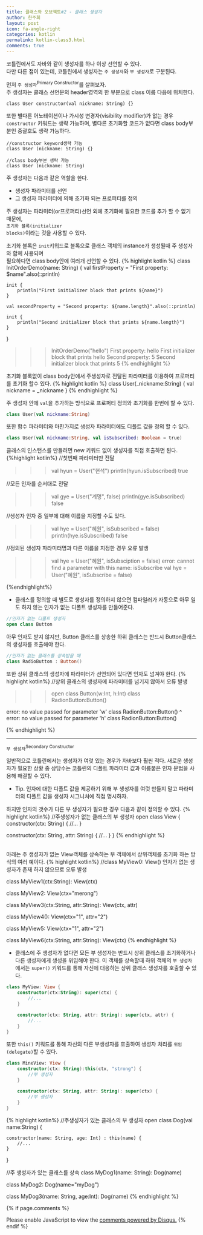 ```yaml
---
title: 클래스와 오브젝트#2 - 클래스 생성자
author: 한주희
layout: post
icon: fa-angle-right
categories: kotlin
permalink: kotlin-class3.html
comments: true
---
```



코틀린에서도 자바와 같이 생성자를 하나 이상 선언할 수 있다.
<br>다만 다른 점이 있는데, 코틀린에서 생성자는 `주 생성자`와 `부 생성자`로 구분된다.

먼저 `주 생성자`<sup>Primary Constructor</sup>를 살펴보자.
<br>주 생성자는 클래스 선언문의 header영역의 한 부분으로 class 이름 다음에 위치한다.
```
class User constructor(val nickname: String) {}
````
또한 별다른 어노테이션이나 가시성 변경자(visibility modifier)가 없는 경우 `constructor` 키워드는 생략 가능하며,
별다른 초기화할 코드가 없다면 class body부분인 중괄호도 생략 가능하다.
```
//constructor keyword생략 가능
class User (nickname: String) {}

//class body부분 생략 가능
class User (nickname: String)
````

주 생성자는 다음과 같은 역할을 한다.
* 생성자 파라미터를 선언
* 그 생성자 파라미터에 의해 초기화 되는 프로퍼티를 정의

주 생성자는 파라미터(or프로퍼티)선언 외에 초기화에 필요한 코드를 추가 할 수 없기 때문에,
<br><code>초기화 블록(initializer blocks)</code>이라는 것을 사용할 수 있다.

초기화 블록은 `init`키워드로 블록으로 클래스 객체의 instance가 생성될때 주 생성자와 함께 사용되며
<br>필요하다면 class body안에 여러개 선언할 수 있다.
{% highlight kotlin %}
class InitOrderDemo(name: String) {
    val firstProperty = "First property: $name".also(::println)

    init {
        println("First initializer block that prints ${name}")
    }

    val secondProperty = "Second property: ${name.length}".also(::println)

    init {
        println("Second initializer block that prints ${name.length}")
    }
}

>>>InitOrderDemo("hello")
First property: hello
First initializer block that prints hello
Second property: 5
Second initializer block that prints 5
{% endhighlight %}  

초기화 블록없이 class body안에서 주생성자로 전달된 파라미터를 이용하여 프로퍼티를 초기화 할수 있다.
{% highlight kotlin %}
class User(_nickname:String) {
  val nickname = _nickname
}
{% endhighlight %}  

주 생성자 안에 <code>val</code>을 추가하는 방식으로 프로퍼티 정의와 초기화를 한번에 할 수 있다.
```kotlin
class User(val nickname:String)
````
또한 함수 파라미터와 마찬가지로 생성자 파라미터에도 디폴트 값을 정의 할 수 있다.
```kotlin
class User(val nickname:String, val isSubscribed: Boolean = true)
````
클래스의 인스턴스를 만들려면 new 키워드 없이 생성자를 직접 호출하면 된다.
{%highlight kotlin%}
//첫번째 파라미터만 전달
>>> val hyun = User("현석")
>>> println(hyun.isSubscribed)
true

//모든 인자를 순서대로 전달
>>> val gye = User("계명", false)
>>> println(gye.isSubscribed)
false

//생성자 인자 중 일부에 대해 이름을 지정할 수도 있다.
>>> val hye = User("혜원", isSubscribed = false)
>>> println(hye.isSubscribed)
false

//정의된 생성자 파라미터명과 다른 이름을 지정한 경우 오류 발생
>>>val hye = User("혜원", isSubsciption = false)
error: cannot find a parameter with this name: isSubscribe
val hye = User("혜원", isSubscribe = false)

{%endhighlight%}

* 클래스를 정의할 때 별도로 생성자를 정의하지 않으면 컴파일러가 자동으로 아무 일도 하지 않는 인자가 없는 디폴트 생성자를 만들어준다.
```kotlin
//인자가 없는 디폴트 생성자
open class Button
````
아무 인자도 받지 않지만, Button 클래스를 상송한 하위 클래스는 반드시 Button클래스의 생성자를 호출해야 한다.
```kotlin
//인자가 없는 클래스를 상속받을 때
class RadioButton : Button()
````
또한 상위 클래스의 생성자에 파라미터가 선언되어 있다면 인자도 넘겨야 한다.
{% highlight kotlin%}
//상위 클래스의 생성자에 파라미터를 넘기지 않아서 오류 발생
>>> open class Button(w:Int, h:Int)
>>> class RadionButton:Button()

error: no value passed for parameter 'w'
class RadionButton:Button()
                          ^
error: no value passed for parameter 'h'
class RadionButton:Button()

{% endhighlight %}

---
`부 생성자`<sup>Secondary Constructor</sup>

일반적으로 코틀린에서는 생성자가 여럿 있는 경우가 자바보다 훨씬 적다. 새로운 생성자가 필요한 상황 중 상당수는 코틀린의 디폴트 파라미터 값과 이름붙은
인자 문법을 사용해 해결할 수 있다.

* Tip. 인자에 대한 디폴트 값을 제공하기 위해 부 생성자를 여럿 만들지 말고 파라미터의 디폴트 값을 생성자 시그니처에 직접 명시하자.

하지만 인자의 갯수가 다른 부 생성자가 필요한 경우 다음과 같이 정의할 수 있다.
{% highlight kotlin%}
//주생성자가 없는 클래스의 부 생성자
open class View {
  constructor(ctx: String) { //... }

  constructor(ctx: String, attr: String) { //... }
}
{% endhighlight %}

<br>아래는 주 생성자가 없는 View객체를 상속하는 부 객체에서 상위객체를 초기화 하는 방식의 여러 예이다.
{% highlight kotlin%}
//class MyView0: View() 인자가 없는 생성자가 존재 하지 않으므로 오류 발생

class MyView1(ctx:String): View(ctx)

class MyView2: View(ctx="merong")

class MyView3(ctx:String, attr:String): View(ctx, attr)

class MyView4(): View(ctx="1", attr="2")

class MyView5: View(ctx="1", attr="2")

class MyView6(ctx:String, attr:String): View(ctx)
{% endhighlight %}


* 클래스에 주 생성자가 없다면 모든 부 생성자는 반드시 상위 클래스를 초기화하거나 다른 생성자에게 생성을 위임해야 한다.
이 객체를 상속할때 하위 객체의 <code>부 생성자</code>에서는 `super()` 키워드를 통해 자신에 대응하는 상위 클래스 생성자를 호출할 수 있다.

```kotlin
class MyView: View {
    constructor(ctx:String): super(ctx) {
        //...
    }

    constructor(ctx: String, attr: String): super(ctx, attr) {
        //...
    }
}
````
또한 `this()` 키워드를 통해 자신의 다른 부생성자를 호출하여 생성자 처리를 <code>위임(delegate)</code>할 수 있다.
```kotlin
class MineView: View {
    constructor(ctx: String):this(ctx, "strong") {
        //부 생성자
    }

    constructor(ctx: String, attr: String): super(ctx) {
        //부 생성자
    }
}
````

{% highlight kotlin%}
//주생성자가 있는 클래스의 부 생성자
open class Dog(val name:String) {

    constructor(name: String, age: Int) : this(name) {
        //...
    }
}

//주 생성자가 있는 클래스를 상속
class MyDog1(name: String): Dog(name)

class MyDog2: Dog(name="myDog")

class MyDog3(name: String, age:Int): Dog(name)
{% endhighlight %}


{% if page.comments %}
<div id="disqus_thread"></div>
<script>

/**
*  RECOMMENDED CONFIGURATION VARIABLES: EDIT AND UNCOMMENT THE SECTION BELOW TO INSERT DYNAMIC VALUES FROM YOUR PLATFORM OR CMS.
*  LEARN WHY DEFINING THESE VARIABLES IS IMPORTANT: https://disqus.com/admin/universalcode/#configuration-variables*/
/*
var disqus_config = function () {
this.page.url = PAGE_URL;  // Replace PAGE_URL with your page's canonical URL variable
this.page.identifier = PAGE_IDENTIFIER; // Replace PAGE_IDENTIFIER with your page's unique identifier variable
};
*/
(function() { // DON'T EDIT BELOW THIS LINE
var d = document, s = d.createElement('script');
s.src = 'https://juhee-studynote.disqus.com/embed.js';
s.setAttribute('data-timestamp', +new Date());
(d.head || d.body).appendChild(s);
})();
</script>
<noscript>Please enable JavaScript to view the <a href="https://disqus.com/?ref_noscript">comments powered by Disqus.</a></noscript>
{% endif %}
